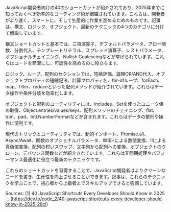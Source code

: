 JavaScript開発者向けの40のショートカットが紹介されており、2025年までに知っておくべき効率的なコーディング術が網羅されています。これらは、開発者がより速く、スマートに、そして生産的に作業を進めるためのものです。記事は、構文、ロジック、オブジェクト、最新のテクニックの4つのカテゴリに分けて解説しています。

構文ショートカットと基本では、三項演算子、デフォルトパラメータ、アロー関数、分割代入、テンプレートリテラル、スプレッド演算子、レストパラメータ、オプショナルチェイニング、Nullish Coalescingなどが挙げられています。これらはコードを簡潔にし、可読性を高めるのに役立ちます。

ロジック、ループ、配列のセクションでは、短絡評価、論理OR/AND代入、オブジェクトプロパティの短縮記法、計算プロパティ名、for-ofループ、forEach、map、filter、reduceといった配列メソッドが紹介されています。これらはデータ操作や条件分岐を効率化します。

オブジェクトと配列のユーティリティには、includes、Setを使ったユニーク値の取得、Object.entries/values/keys、配列メソッドのチェイニング、flat、trim、pad、Intl.NumberFormatなどが含まれます。これらはデータの整形や操作に便利です。

現代のトリックとユーティリティでは、動的インポート、Promise.all、Async/Await、関数のオプショナルパラメータ、単項+による数値変換、!!による真偽値変換、配列の短いスワップ、文字列から配列への変換、オブジェクトのクローン、デバウンス関数などが紹介されています。これらは非同期処理やパフォーマンス最適化に役立つ最新のテクニックです。

これらのショートカットを習得することで、JavaScript開発者はよりクリーンなコードを書き、生産性を向上させることができます。記事は、これらのテクニックを学ぶことで、初心者から上級者までスキルアップできると強調しています。

Sources:
[1] 40 JavaScript Shortcuts Every Developer Should Know in 2025 ... (https://dev.to/code_2/40-javascript-shortcuts-every-developer-should-know-in-2025-28cl)